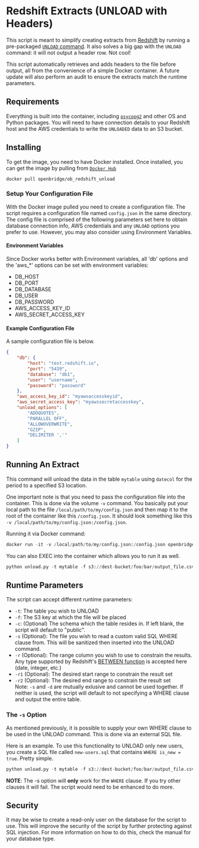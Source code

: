 # Redshift Extracts (UNLOAD with Headers)
This script is meant to simplify creating extracts from <a href="https://openbridge.com/warehouse/amazon-redshift" target="_blank">Redshift</a> by running a pre-packaged [`UNLOAD` command](http://docs.aws.amazon.com/redshift/latest/dg/r_UNLOAD.html). It also solves a big gap with the `UNLOAD` command: it will not output a header row. Not cool!

This script automatically retrieves and adds headers to the file before output, all from the convenience of a simple Docker container. A future update will also perform an audit to ensure the extracts match the runtime parameters.

## Requirements
Everything is built into the container, including [`psycopg2`](http://initd.org/psycopg/docs/install.html) and other OS and Python packages. You will need to have connection details to your Redshift host and the AWS credentials to write the `UNLOADED` data to an S3 bucket.

## Installing
To get the image, you need to have Docker installed. Once installed, you can get the image by pulling from [`Docker Hub`](https://hub.docker.com/r/openbridge/ob_redshift_unload/)
```
docker pull openbridge/ob_redshift_unload
```

### Setup Your Configuration File
With the Docker image pulled you need to create a configuration file. The script requires a configuration file named `config.json` in the same directory. The config file is comprised of the following parameters set here to obtain database connection info, AWS credentials and any `UNLOAD` options you prefer to use. However, you may also consider using Environment Variables.

#### Environment Variables

Since Docker works better with Environment variables, all 'db' options and the 'aws_\*' options can be set with environment variables:

- DB_HOST
- DB_PORT
- DB_DATABASE
- DB_USER
- DB_PASSWORD
- AWS_ACCESS_KEY_ID
- AWS_SECRET_ACCESS_KEY

#### Example Configuration File
A sample configuration file is below.

```json
{
    "db": {
        "host": "test.redshift.io",
        "port": "5439",
        "database": "db1",
        "user": "username",
        "password": "password"
    },
    "aws_access_key_id": "myawsaccesskeyid",
    "aws_secret_access_key": "myawssecretaccesskey",
    "unload_options": [
    	"ADDQUOTES",
    	"PARALLEL OFF",
    	"ALLOWOVERWRITE",
    	"GZIP",
    	"DELIMITER ','"
    ]
}
```

## Running An Extract
This command will unload the data in the table ``mytable`` using ``datecol`` for the period to a specified S3 location.

One important note is that you need to pass the configuration file into the container. This is done via the volume `-v` command. You basically put your local path to the file `/local/path/to/my/config.json` and then map it to the root of the container like this `/config.json`. It should look something like this `-v /local/path/to/my/config.json:/config.json`.

Running it via Docker command:
```python
docker run -it -v /local/path/to/my/config.json:/config.json openbridge/ob_redshift_unload python /unload.py -t mytable -f s3://dest-bucket/foo/bar/output_file.csv -r datecol -r1 2017-01-01 -r2 2017-06-01
```

You can also EXEC into the container which allows you to run it as well.
```python
python unload.py -t mytable -f s3://dest-bucket/foo/bar/output_file.csv -r datecol -r1 2017-01-01 -r2 2017-06-01
```

## Runtime Parameters
The script can accept different runtime parameters:
* ``-t``: The table you wish to UNLOAD
* ``-f``: The S3 key at which the file will be placed
* ``-c``: (Optional) The schema which the table resides in. If left blank, the script will default to "public".
* ``-s`` (Optional): The file you wish to read a custom valid SQL WHERE clause from. This will be sanitized then inserted into the UNLOAD command.
* ``-r`` (Optional): The range column you wish to use to constrain the results. Any type supported by Redshift's [BETWEEN function](http://docs.aws.amazon.com/redshift/latest/dg/r_range_condition.html) is accepted here (date, integer, etc.)
* ``-r1`` (Optional): The desired start range to constrain the result set
* ``-r2`` (Optional): The desired end range to constrain the result set  
Note:  ``-s`` and ``-d`` are mutually exlusive and cannot be used together. If neither is used, the script will default to not specifying a WHERE clause and output the entire table.

### The `-s` Option
As mentioned previously, it is possible to supply your own WHERE clause to be used in the UNLOAD command. This is done via an external SQL file.

Here is an example. To use this functionality to UNLOAD only new users, you create a SQL file called `new-users.sql` that contains ``WHERE is_new = true``. Pretty simple.

```python
python unload.py -t mytable -f s3://dest-bucket/foo/bar/output_file.csv -r datecol -r1 2017-01-01 -r2 2017-06-01 -s /new-users.sql
```

**NOTE**: The -s option will **only** work for the `WHERE` clause. If you try other clauses it will fail. The script would need to be enhanced to do more.


## Security
It may be wise to create a read-only user on the database for the script to use. This will improve the security of the script by further protecting against SQL injection. For more information on how to do this, check the manual for your database type.
